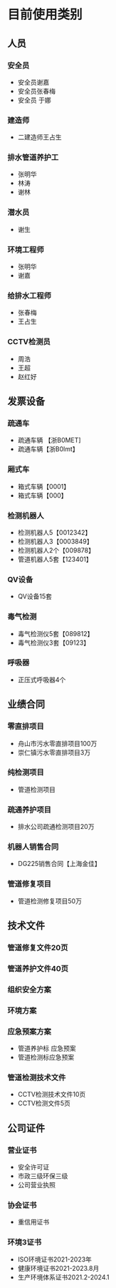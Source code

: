 # 目前使用类别

## 人员

### 安全员

- 安全员谢嘉
- 安全员张春梅
- 安全员 于娜

### 建造师

- 二建造师王占生

### 排水管道养护工

- 张明华
- 林涛
- 谢林

### 潜水员

- 谢生

### 环境工程师

- 张明华
- 谢嘉

### 给排水工程师

- 张春梅
- 王占生

### CCTV检测员

- 周浩
- 王超
- 赵红好

## 发票设备

### 疏通车

- 疏通车辆 【浙B0MET]
- 疏通车辆【浙B0lmt】

### 厢式车

- 箱式车辆【0001】
- 箱式车辆【000】

### 检测机器人

- 检测机器人5【0012342】
- 检测机器人3【0003849】
- 检测机器人2个【009878】
- 管道机器人5套【123401】

### QV设备

- QV设备15套

### 毒气检测

- 毒气检测仪5套【089812】
- 毒气检测仪3套【09123】

### 呼吸器

- 正压式呼吸器4个

## 业绩合同

### 零直排项目

- 舟山市污水零直排项目100万
- 崇仁镇污水零直排项目3万

### 纯检测项目

- 管道检测项目

### 疏通养护项目

- 排水公司疏通检测项目20万

### 机器人销售合同

- DG225销售合同【上海金佳】

### 管道修复项目

- 管道检测修复项目50万

## 技术文件

### 管道修复文件20页

### 管道养护文件40页

### 组织安全方案

### 环境方案

### 应急预案方案

- 管道养护标 应急预案
- 管道检测标应急预案

### 管道检测技术文件

- CCTV检测技术文件10页
- CCTV检测文件5页

## 公司证件

### 营业证书

- 安全许可证
- 市政三级环保三级
- 公司营业执照

### 协会证书

- 重信用证书

### 环境3证书

- ISO环境证书2021-2023年
- 健康环境证书2021-2023.8月
- 生产环境体系证书2021.2-2024.1

